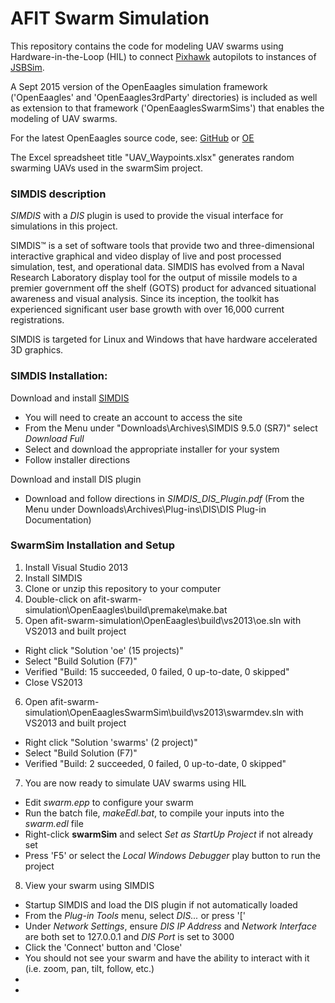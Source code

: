 # AFIT Swarm Simulation
This repository contains the code for modeling UAV swarms using Hardware-in-the-Loop (HIL) to connect [Pixhawk](https://pixhawk.org/choice) autopilots to instances of [JSBSim](http://jsbsim.sourceforge.net/).

A Sept 2015 version of the OpenEaagles simulation framework ('OpenEaagles' and 'OpenEaagles3rdParty' directories) is included as well as extension to that framework ('OpenEaaglesSwarmSims') that enables the modeling of UAV swarms.

For the latest OpenEaagles source code, see: [GitHub](https://github.com/doughodson) or [OE](http://www.openeaagles.org/)

The Excel spreadsheet title "UAV_Waypoints.xlsx" generates random swarming UAVs used in the swarmSim project.

### SIMDIS description
_SIMDIS_ with a _DIS_ plugin is used to provide the visual interface for simulations in this project.

SIMDIS™ is a set of software tools that provide two and three-dimensional interactive graphical and video display of live and post processed simulation, test, and operational data. SIMDIS has evolved from a Naval Research Laboratory display tool for the output of missile models to a premier government off the shelf (GOTS) product for advanced situational awareness and visual analysis. Since its inception, the toolkit has experienced significant user base growth with over 16,000 current registrations.

SIMDIS is targeted for Linux and Windows that have hardware accelerated 3D graphics.

### SIMDIS Installation:
Download and install [SIMDIS](https://simdis.nrl.navy.mil)
- You will need to create an account to access the site
- From the Menu under "Downloads\Archives\SIMDIS 9.5.0 (SR7)" select _Download Full_
- Select and download the appropriate installer for your system
- Follow installer directions

Download and install DIS plugin
- Download and follow directions in _SIMDIS_DIS_Plugin.pdf_
  (From the Menu under Downloads\Archives\Plug-ins\DIS\DIS Plug-in Documentation)

### SwarmSim Installation and Setup
1. Install Visual Studio 2013
2. Install SIMDIS
3. Clone or unzip this repository to your computer
4. Double-click on afit-swarm-simulation\OpenEaagles\build\premake\make.bat
5. Open afit-swarm-simulation\OpenEaagles\build\vs2013\oe.sln with VS2013 and built project
  - Right click "Solution 'oe' (15 projects)"
  - Select "Build Solution (F7)"
  - Verified "Build: 15 succeeded, 0 failed, 0 up-to-date, 0 skipped"
  - Close VS2013
6. Open afit-swarm-simulation\OpenEaaglesSwarmSim\build\vs2013\swarmdev.sln with VS2013 and built project
  - Right click "Solution 'swarms' (2 project)"
  - Select "Build Solution (F7)"
  - Verified "Build: 2 succeeded, 0 failed, 0 up-to-date, 0 skipped"
7. You are now ready to simulate UAV swarms using HIL
  - Edit _swarm.epp_ to configure your swarm
  - Run the batch file, _makeEdl.bat_, to compile your inputs into the _swarm.edl_ file
  - Right-click **swarmSim** and select _Set as StartUp Project_ if not already set
  - Press 'F5' or select the _Local Windows Debugger_ play button to run the project
8. View your swarm using SIMDIS
  - Startup SIMDIS and load the DIS plugin if not automatically loaded
  - From the _Plug-in Tools_ menu, select _DIS..._ or press '['
  - Under _Network Settings_, ensure _DIS IP Address_ and _Network Interface_ are both set to 127.0.0.1 and _DIS Port_ is set to 3000
  - Click the 'Connect' button and 'Close'
  - You should not see your swarm and have the ability to interact with it (i.e. zoom, pan, tilt, follow, etc.)
  - 
  - 
